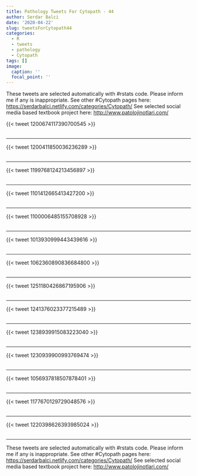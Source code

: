 ```yaml
---
title: Pathology Tweets For Cytopath - 44
author: Serdar Balci
date: '2020-04-22'
slug: tweetsForCytopath44
categories:
  - R
  - tweets
  - pathology
  - Cytopath
tags: []
image:
  caption: ''
  focal_point: ''
---
```



These tweets are selected automatically with #rstats code. Please inform me if any is inappropriate.
See other #Cytopath pages here: https://serdarbalci.netlify.com/categories/Cytopath/ 
See selected social media based textbook project here: http://www.patolojinotlari.com/

{{< tweet 1200674117390700545 >}}
<br>
<br>
<hr>
{{< tweet 1200411850036236289 >}}
<br>
<br>
<hr>
{{< tweet 1199768124213456897 >}}
<br>
<br>
<hr>
{{< tweet 1101412665413427200 >}}
<br>
<br>
<hr>
{{< tweet 1100006485155708928 >}}
<br>
<br>
<hr>
{{< tweet 1013930999443439616 >}}
<br>
<br>
<hr>
{{< tweet 1062360890836684800 >}}
<br>
<br>
<hr>
{{< tweet 1251180426867195906 >}}
<br>
<br>
<hr>
{{< tweet 1241376023377215489 >}}
<br>
<br>
<hr>
{{< tweet 1238939915083223040 >}}
<br>
<br>
<hr>
{{< tweet 1230939900993769474 >}}
<br>
<br>
<hr>
{{< tweet 1056937818507878401 >}}
<br>
<br>
<hr>
{{< tweet 1177670129729048576 >}}
<br>
<br>
<hr>
{{< tweet 1220398626393985024 >}}
<br>
<br>
<hr>


These tweets are selected automatically with #rstats code. Please inform me if any is inappropriate.
See other #Cytopath pages here: https://serdarbalci.netlify.com/categories/Cytopath/ 
See selected social media based textbook project here: http://www.patolojinotlari.com/
